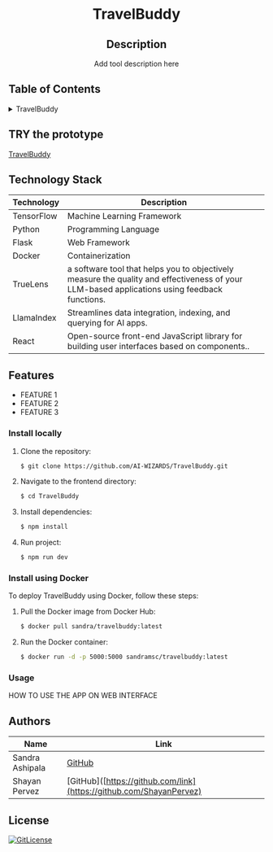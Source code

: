 <!-- PROJECT TITLE -->
  <h1 align="center">TravelBuddy</h1>
 <div id="header" align="center">
</div>
<h2 align="center">
 Description
</h2>
<p align="center"> 
   Add tool description here </p>

## Table of Contents

<details>
<summary>TravelBuddy</summary>
  
- [Application Description](#application-description)
- [Table of Contents](#table-of-contents)
- [Contributing](#contributing)
- [Authors](#authors)
- [License](#license)

</details>

## TRY the prototype
[TravelBuddy](https://link.vercel.app/)


## Technology Stack

| Technology | Description                 |
| ---------- | --------------------------- |
| TensorFlow      | Machine Learning Framework |
| Python     | Programming Language        |
| Flask      | Web Framework               |
| Docker     | Containerization            |
| TrueLens    | a software tool that helps you to objectively measure the quality and effectiveness of your LLM-based applications using feedback functions. |
|LlamaIndex| Streamlines data integration, indexing, and querying for AI apps.|
|React| Open-source front-end JavaScript library for building user interfaces based on components..|

## Features

- FEATURE 1
- FEATURE 2
- FEATURE 3


### Install locally

1. Clone the repository:
    ```bash
    $ git clone https://github.com/AI-WIZARDS/TravelBuddy.git
    ```

2. Navigate to the frontend directory:
    ```bash
    $ cd TravelBuddy
    ```

3. Install dependencies:
    ```bash
    $ npm install
    ```
4. Run project:
    ```bash
    $ npm run dev
    ```


### Install using Docker

To deploy TravelBuddy using Docker, follow these steps:

1. Pull the Docker image from Docker Hub:

    ```bash
    $ docker pull sandra/travelbuddy:latest
    ```

2. Run the Docker container:

    ```bash
    $ docker run -d -p 5000:5000 sandramsc/travelbuddy:latest
    ```

### Usage

HOW TO USE THE APP ON WEB INTERFACE



## Authors

| Name           | Link                                      |
| -------------- | ----------------------------------------- |
| Sandra Ashipala | [GitHub](https://github.com/sandramsc) |
| Shayan Pervez | [GitHub]([https://github.com/link](https://github.com/ShayanPervez) |

## License

[![GitLicense](https://img.shields.io/badge/License-MIT-lime.svg)](https://github.com/AI-WIZARDS/TravelBuddy/blob/main/LICENSE)
